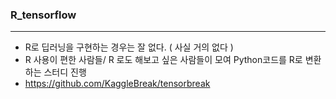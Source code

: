 ### R_tensorflow
---
- R로 딥러닝을 구현하는 경우는 잘 없다. ( 사실 거의 없다 )
- R 사용이 편한 사람들/ R 로도 해보고 싶은 사람들이 모여 Python코드를 R로 변환하는 스터디 진행
- https://github.com/KaggleBreak/tensorbreak
